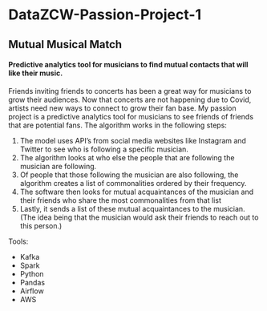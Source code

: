 # DataZCW-Passion-Project-1
## Mutual Musical Match
#### Predictive analytics tool for musicians to find mutual contacts that will like their music.

Friends inviting friends to concerts has been a great way for musicians to grow their audiences. Now that concerts are not happening due to Covid, artists need new ways to connect to grow their fan base. My passion project is a predictive analytics tool for musicians to see friends of friends that are potential fans. The algorithm works in the following steps:

1. The model uses API’s from social media websites like Instagram and Twitter to see who is following a specific musician. 
2. The algorithm looks at who else the people that are following the musician are following. 
3. Of people that those following the musician are also following, the algorithm creates a list of commonalities ordered by their frequency.
4. The software then looks for mutual acquaintances of the musician and their friends who share the most commonalities from that list
5. Lastly, it sends a list of these mutual acquaintances to the musician. (The idea being that the musician would ask their friends to reach out to this person.)

Tools: 
* Kafka
* Spark
* Python
* Pandas
* Airflow
* AWS